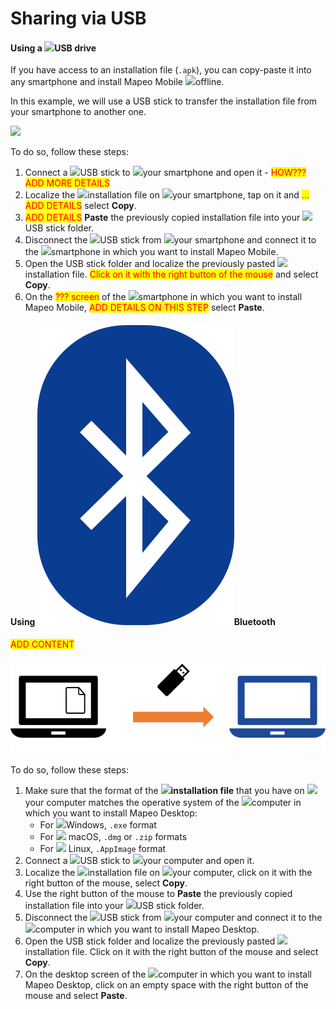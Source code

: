 # Sharing via USB

#### Using a ![](../../../.gitbook/assets/USB\_stick\_memory.png)USB drive

If you have access to an installation file (`.apk`), you can copy-paste it into any smartphone and install Mapeo Mobile ![](../../../.gitbook/assets/no\_internet\_connection.png)offline.

In this example, we will use a USB stick to transfer the installation file from your smartphone to another one.

![](../../../.gitbook/assets/USB\_share\_APK\_among\_smartphones.png)

To do so, follow these steps:

1. Connect a ![](../../../.gitbook/assets/USB\_stick\_memory.png)USB stick to ![](../../../.gitbook/assets/Smartphone\_icon.png)your smartphone and open it - <mark style="color:red;">HOW??? ADD MORE DETAILS</mark>
2. Localize the ![](../../../.gitbook/assets/file\_icon.png)installation file on ![](../../../.gitbook/assets/Smartphone\_icon.png)your smartphone, tap on it and <mark style="color:red;">... ADD DETAILS</mark> select **Copy**.
3. <mark style="color:red;">ADD DETAILS</mark> **Paste** the previously copied installation file into your ![](../../../.gitbook/assets/USB\_stick\_memory.png)USB stick folder.
4. Disconnect the ![](../../../.gitbook/assets/USB\_stick\_memory.png)USB stick from ![](../../../.gitbook/assets/Smartphone\_icon.png)your smartphone and connect it to the ![](../../../.gitbook/assets/smartphone\_blue.png)smartphone in which you want to install Mapeo Mobile.
5. Open the USB stick folder and localize the previously pasted ![](../../../.gitbook/assets/file\_icon.png)installation file. <mark style="color:red;">Click on it with the right button of the mouse</mark> and select **Copy**.
6. On the <mark style="color:red;">??? screen</mark> of the ![](../../../.gitbook/assets/smartphone\_blue.png)smartphone in which you want to install Mapeo Mobile, <mark style="color:red;">ADD DETAILS ON THIS STEP</mark> select **Paste**.

#### Using ![](../../../.gitbook/assets/Bluetooth.png)Bluetooth

<mark style="color:red;">ADD CONTENT</mark>

![](<../../../.gitbook/assets/image (8) (1).png>)

To do so, follow these steps:

1. Make sure that the format of the ![](../../../.gitbook/assets/file\_icon.png)**installation file** that you have on ![](../../../.gitbook/assets/laptop\_icon.png)your computer matches the operative system of the ![](../../../.gitbook/assets/Laptop\_blue\_icon.jpg)computer in which you want to install Mapeo Desktop:
   * For ![](broken-reference)Windows, `.exe` format
   * For ![](broken-reference) macOS, `.dmg` or `.zip` formats
   * For ![](broken-reference) Linux, `.AppImage` format
2. Connect a ![](../../../.gitbook/assets/USB\_stick\_memory.png)USB stick to ![](../../../.gitbook/assets/laptop\_icon.png)your computer and open it.
3. Localize the ![](../../../.gitbook/assets/file\_icon.png)installation file on ![](../../../.gitbook/assets/laptop\_icon.png)your computer, click on it with the right button of the mouse, select **Copy**.
4. Use the right button of the mouse to **Paste** the previously copied installation file into your ![](../../../.gitbook/assets/USB\_stick\_memory.png)USB stick folder.
5. Disconnect the ![](../../../.gitbook/assets/USB\_stick\_memory.png)USB stick from ![](../../../.gitbook/assets/laptop\_icon.png)your computer and connect it to the ![](../../../.gitbook/assets/Laptop\_blue\_icon.jpg)computer in which you want to install Mapeo Desktop.
6. Open the USB stick folder and localize the previously pasted ![](../../../.gitbook/assets/file\_icon.png)installation file. Click on it with the right button of the mouse and select **Copy**.
7. On the desktop screen of the ![](../../../.gitbook/assets/Laptop\_blue\_icon.jpg)computer in which you want to install Mapeo Desktop, click on an empty space with the right button of the mouse and select **Paste**.
